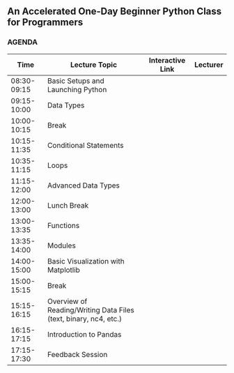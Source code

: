 ## An Accelerated One-Day Beginner Python Class for Programmers



### AGENDA

| Time | Lecture Topic | Interactive Link | Lecturer |
|------|---------------|------------------|----------|
| 08:30-09:15 | Basic Setups and Launching Python |  |  |
| 09:15-10:00 | Data Types  |  |  |
| 10:00-10:15 | Break |  |  |
| 10:15-11:35 | Conditional Statements  |  |  |
| 10:35-11:15 | Loops |  |  |
| 11:15-12:00 | Advanced Data Types |  |  |
| 12:00-13:00 | Lunch Break |  |  |
| 13:00-13:35 | Functions |  |  |
| 13:35-14:00 | Modules |  |  |
| 14:00-15:00 | Basic Visualization with Matplotlib |  |  |
| 15:00-15:15 | Break |  |  |
| 15:15-16:15 | Overview of Reading/Writing Data Files (text, binary, nc4, etc.) |  |  |
| 16:15-17:15 | Introduction to Pandas |  |  |
| 17:15-17:30 | Feedback Session |  |  |


<!---
| Time | Lecture Topic | Interactive Link | Lecturer |
|------|---------------|------------------|----------|
| 08:30-09:15 | Basic Setups and Launching Python |  |  |
| 09:15-10:00 | Data Types  | [![Open In Colab](https://colab.research.google.com/assets/colab-badge.svg)](https://colab.research.google.com/github/pytrain/data_types/blob/master/Python_basic_data_types.ipynb) |  |
| 10:00-10:15 | Break |  |  |
| 10:15-11:35 | Conditional Statements  | [![Open In Colab](https://colab.research.google.com/assets/colab-badge.svg)](https://colab.research.google.com/github/pytrain/conditional_logic/blob/master/conditionals.ipynb) |  |
| 10:35-11:15 | Loops | [![Open In Colab](https://colab.research.google.com/assets/colab-badge.svg)](https://colab.research.google.com/github/pytrain/loops/blob/master/loops.ipynb) |  |
| 11:15-12:00 | Advanced Data Types | [![Open In Colab](https://colab.research.google.com/assets/colab-badge.svg)](https://colab.research.google.com/github/pytrain/data_types/blob/master/Python_advanced_data_types.ipynb) |  |
| 12:00-13:00 | Lunch Break |  |  |
| 13:00-13:35 | Functions | [![Open In Colab](https://colab.research.google.com/assets/colab-badge.svg)](https://colab.research.google.com/github/pytrain/functions_modules/blob/master/Functions.ipynb) |  |
| 13:35-14:00 | Modules | [![Open In Colab](https://colab.research.google.com/assets/colab-badge.svg)](https://colab.research.google.com/github/pytrain/functions_modules/blob/master/Modules.ipynb) |  |
| 14:00-15:00 | Basic Visualization with Matplotlib | [![Open In Colab](https://colab.research.google.com/assets/colab-badge.svg)](https://colab.research.google.com/github/pytrain/viz/blob/master/IntroMatplotlib.ipynb) |  |
| 15:00-15:15 | Break |  |  |
| 15:15-16:15 | Overview of Reading/Writing Data Files (text, binary, nc4, etc.) | [![Open In Colab](https://colab.research.google.com/assets/colab-badge.svg)](https://colab.research.google.com/github/pytrain/io/blob/master/adv_io.ipynb) |  |
| 16:15-17:15 | Introduction to Pandas | [![Open In Colab](https://colab.research.google.com/assets/colab-badge.svg)](https://colab.research.google.com/github/pytrain/pandas/blob/master/Intro_Pandas.ipynb) |  |
| 17:15-17:30 | Feedback Session |  |  |
--->
